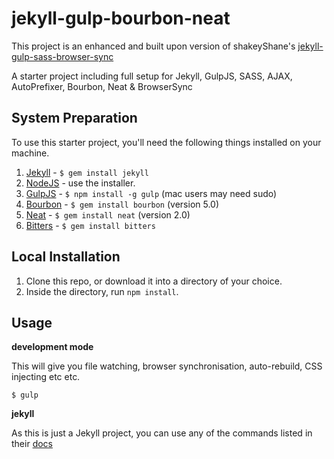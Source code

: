 # jekyll-gulp-bourbon-neat

This project is an enhanced and built upon version of shakeyShane's [jekyll-gulp-sass-browser-sync](https://github.com/shakyShane/jekyll-gulp-sass-browser-sync)

A starter project including full setup for Jekyll, GulpJS, SASS, AJAX, AutoPrefixer, Bourbon, Neat &amp; BrowserSync

## System Preparation

To use this starter project, you'll need the following things installed on your machine.

1. [Jekyll](http://jekyllrb.com/) - `$ gem install jekyll`
2. [NodeJS](http://nodejs.org) - use the installer.
3. [GulpJS](https://github.com/gulpjs/gulp) - `$ npm install -g gulp` (mac users may need sudo)
4. [Bourbon](https://github.com/thoughtbot/bourbon) - `$ gem install bourbon` (version 5.0)
5. [Neat](https://github.com/thoughtbot/neat) - `$ gem install neat` (version 2.0)
6. [Bitters](https://github.com/thoughtbot/bitters) - `$ gem install bitters`

## Local Installation

1. Clone this repo, or download it into a directory of your choice.
2. Inside the directory, run `npm install`.

## Usage

**development mode**

This will give you file watching, browser synchronisation, auto-rebuild, CSS injecting etc etc.

```shell
$ gulp
```

**jekyll**

As this is just a Jekyll project, you can use any of the commands listed in their [docs](http://jekyllrb.com/docs/usage/)

